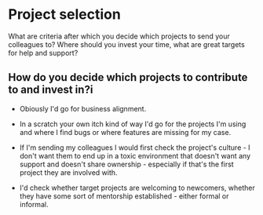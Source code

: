 # Project selection

What are criteria after which you decide which projects to send your colleagues
to? Where should you invest your time, what are great targets for help and
support?

## How do you decide which projects to contribute to and invest in?i

* Obiously I'd go for business alignment.

* In a scratch your own itch kind of way I'd go for the projects I'm using and
  where I find bugs or where features are missing for my case.

* If I'm sending my colleagues I would first check the project's culture - I
  don't want them to end up in a toxic environment that doesn't want any support
and doesn't share ownership - especially if that's the first project they are
involved with.

* I'd check whether target projects are welcoming to newcomers, whether they
  have some sort of mentorship established - either formal or informal.


